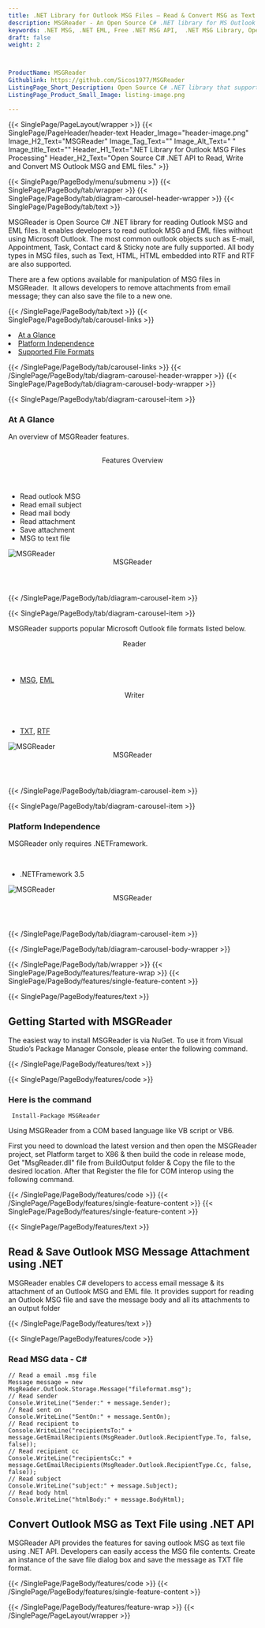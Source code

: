 ```yaml
---
title: .NET Library for Outlook MSG Files – Read & Convert MSG as Text | MSGReader
description: MSGReader - An Open Source C# .NET library for MS Outlook MSG files. Developers can create, read, modify & convert Outlook MSG and EML files via .NET API.
keywords: .NET MSG, .NET EML, Free .NET MSG API,  .NET MSG Library, Open Source outlook Library, .NET MSG programming, .NET MSG APIs, .NET MSG library, create  MSG Documents, EML C# .NET Libraries, C# outlook, C# MSG, C# EML, convert Outlook MSG, convert Outlook EML
draft: false
weight: 2



ProductName: MSGReader  
Githublink: https://github.com/Sicos1977/MSGReader
ListingPage_Short_Description: Open Source C# .NET library that supports reading Outlook MSG and EML files without installing MS outlook. You can easily read properties from an Outlook MSG and EML messages.
ListingPage_Product_Small_Image: listing-image.png 

---
```


{{< SinglePage/PageLayout/wrapper >}}
{{< SinglePage/PageHeader/header-text
Header_Image="header-image.png"
Image_H2_Text="MSGReader"
Image_Tag_Text=""
Image_Alt_Text=" "
Image_title_Text=""
Header_H1_Text=".NET Library for Outlook MSG Files Processing"
Header_H2_Text="Open Source C# .NET API to Read, Write and Convert MS Outlook MSG and EML files." >}}

{{< SinglePage/PageBody/menu/submenu >}}
{{< SinglePage/PageBody/tab/wrapper >}}
{{< SinglePage/PageBody/tab/diagram-carousel-header-wrapper >}}
{{< SinglePage/PageBody/tab/text >}}



<p>MSGReader is Open Source C# .NET library for reading Outlook MSG and EML files. It enables developers to read outlook MSG and EML files without using Microsoft Outlook. The most common outlook objects such as E-mail, Appointment, Task, Contact card & Sticky note are fully supported. All body types in MSG files, such as Text, HTML, HTML embedded into RTF and RTF are also supported.</p>
<p>There are a few options available for manipulation of MSG files in MSGReader.  It allows developers to remove attachments from email message; they can also save the file to a new one. </p>

{{< /SinglePage/PageBody/tab/text >}}
{{< SinglePage/PageBody/tab/carousel-links >}}

<li data-target="#diagramcarousel" data-slide-to="0"><a href="#">At a Glance</a></li>
<li data-target="#diagramcarousel" data-slide-to="2"><a href="#">Platform Independence</a></li>
<li data-target="#diagramcarousel" data-slide-to="1"><a class="activetab" href="#">Supported File Formats</a></li>


{{< /SinglePage/PageBody/tab/carousel-links >}}
{{< /SinglePage/PageBody/tab/diagram-carousel-header-wrapper >}}
{{< SinglePage/PageBody/tab/diagram-carousel-body-wrapper >}}

{{< SinglePage/PageBody/tab/diagram-carousel-item >}}
<h3>At A Glance</h3>
<p>An overview of MSGReader features.</p>
<div class="diagram1 d1-poi">
<div class="d1-row">
<div class="d1-col d1-left"> </div>
<div class="d1-col d1-right"><header>Features Overview</header>
<ul>
<li>Read outlook MSG</li>
<li>Read email subject</li>
<li>Read mail body</li>
<li>Read attachment</li>
<li>Save attachment</li>
<li>MSG to text file</li>
</ul>
</div>
<!--/left
<div class="d1-col d1-right">&nbsp;</div>--></div>
<div class="d1-logo"><img class="bg-dark" src='listing-image.png' alt="MSGReader"><header>MSGReader</header><footer><small></small></footer></div>
<!--/logo--></div>
<!--/diagram1-->
{{< /SinglePage/PageBody/tab/diagram-carousel-item >}}

{{< SinglePage/PageBody/tab/diagram-carousel-item >}}
<p>MSGReader supports popular Microsoft Outlook file formats listed below.</p>
<div class="diagram1 d2  d1-poi">
<div class="d1-row">
<div class="d1-col d1-left"><header><i class="fa fa-arrows-v "> </i> Reader</header>
<ul>
<li><a href="https://wiki.fileformat.com/email/msg/">MSG</a>, <a href="https://wiki.fileformat.com/email/eml/">EML</a></li>
</ul>
</div>
<!--/left-->
<div class="d1-col d1-right"><header><i class="fa  fa-long-arrow-down"> </i> Writer</header>
<ul>
<li><a href="https://wiki.fileformat.com/word-processing/txt/">TXT</a>, <a href="https://wiki.fileformat.com/word-processing/rtf/">RTF</a></li>
</ul>
</div>
<!--/right--></div>
<!--/row-->
<div class="d1-logo"><img class="bg-dark" src='listing-image.png' alt="MSGReader"><header>MSGReader</header><footer><small></small></footer></div>
<!--/logo--></div>
<!--/diagram2-->
{{< /SinglePage/PageBody/tab/diagram-carousel-item >}}

{{< SinglePage/PageBody/tab/diagram-carousel-item >}}
<h3>Platform Independence</h3>
<p>MSGReader only requires .NETFramework.</p>
<div class="diagram1 d1-poi">
<div class="d1-row">
<div class="d1-col d1-left"> </div>
<div class="d1-col d1-right"><!--<header><i class="fa fa-cubes">` </i></header-->
<ul>
<li>.NETFramework 3.5</li>
</ul>
</div>
<!--/left
<div class="d1-col d1-right">&nbsp;</div>--> <!--/right--></div>
<!--/row-->
<div class="d1-logo"><img class="bg-dark" src='listing-image.png' alt="MSGReader"><header>MSGReader</header><footer><small></small></footer></div>
<!--/logo--></div>
<!--/diagram2 -->
{{< /SinglePage/PageBody/tab/diagram-carousel-item >}}

{{< /SinglePage/PageBody/tab/diagram-carousel-body-wrapper >}}

{{< /SinglePage/PageBody/tab/wrapper >}}
{{< SinglePage/PageBody/features/feature-wrap >}}
{{< SinglePage/PageBody/features/single-feature-content >}}

{{< SinglePage/PageBody/features/text >}}
<h2 class="h2title">Getting Started with MSGReader</h2>
<p>The easiest way to install MSGReader is via NuGet. To use it from Visual Studio’s Package Manager Console, please enter the following command.</p>
{{< /SinglePage/PageBody/features/text >}}

{{< SinglePage/PageBody/features/code >}}
<h3>Here is the command</h3>
<pre><code class="html"> Install-Package MSGReader </code></pre>

<p>Using MSGReader from a COM based language like VB script or VB6.</p>
<p>First you need to download the latest version and then open the MSGReader project, set Platform target to X86 & then build the code in release mode, Get "MsgReader.dll" file from BuildOutput folder & Copy the file to the desired location. After that Register the file for COM interop using the following command.</p>
{{< /SinglePage/PageBody/features/code >}}
{{< /SinglePage/PageBody/features/single-feature-content >}}
{{< SinglePage/PageBody/features/single-feature-content >}}

{{< SinglePage/PageBody/features/text >}}
<h2 class="h2title">Read & Save Outlook MSG Message Attachment using .NET</h2>
<p>MSGReader enables C# developers to access email message & its attachment of an Outlook MSG and EML file. It provides support for reading an Outlook MSG file and save the message body and all its attachments to an output folder</p>
{{< /SinglePage/PageBody/features/text >}}

{{< SinglePage/PageBody/features/code >}}
<h3>Read MSG data - C#</h3>
<pre><code class="C#">// Read a email .msg file
Message message = new MsgReader.Outlook.Storage.Message("fileformat.msg");
// Read sender
Console.WriteLine("Sender:" + message.Sender);
// Read sent on
Console.WriteLine("SentOn:" + message.SentOn);
// Read recipient to
Console.WriteLine("recipientsTo:" + message.GetEmailRecipients(MsgReader.Outlook.RecipientType.To, false, false));
// Read recipient cc
Console.WriteLine("recipientsCc:" + message.GetEmailRecipients(MsgReader.Outlook.RecipientType.Cc, false, false));
// Read subject
Console.WriteLine("subject:" + message.Subject);
// Read body html
Console.WriteLine("htmlBody:" + message.BodyHtml);
</code></pre>

<h2 class="h2title">Convert Outlook MSG as Text File using .NET API</h2>
<p>MSGReader API provides the features for saving outlook MSG as text file using .NET API. Developers can easily access the MSG file contents. Create an instance of the save file dialog box and save the message as TXT file format.</p>


{{< /SinglePage/PageBody/features/code >}}
{{< /SinglePage/PageBody/features/single-feature-content >}}

{{< /SinglePage/PageBody/features/feature-wrap >}}
{{< /SinglePage/PageLayout/wrapper >}}